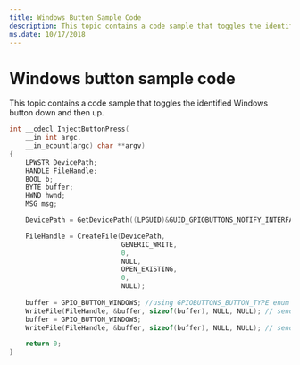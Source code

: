 ```yaml
---
title: Windows Button Sample Code
description: This topic contains a code sample that toggles the identified Windows button down and then up.
ms.date: 10/17/2018
---
```


# Windows button sample code


This topic contains a code sample that toggles the identified Windows button down and then up.

```cpp
int __cdecl InjectButtonPress(
    __in int argc,
    __in_ecount(argc) char **argv)
{
    LPWSTR DevicePath;
    HANDLE FileHandle;
    BOOL b;
    BYTE buffer;
    HWND hwnd;
    MSG msg;

    DevicePath = GetDevicePath((LPGUID)&GUID_GPIOBUTTONS_NOTIFY_INTERFACE);

    FileHandle = CreateFile(DevicePath,
                            GENERIC_WRITE,
                            0,
                            NULL,
                            OPEN_EXISTING,
                            0,
                            NULL);
   
    buffer = GPIO_BUTTON_WINDOWS; //using GPIOBUTTONS_BUTTON_TYPE enum defined above
    WriteFile(FileHandle, &buffer, sizeof(buffer), NULL, NULL); // send button down
    buffer = GPIO_BUTTON_WINDOWS;
    WriteFile(FileHandle, &buffer, sizeof(buffer), NULL, NULL); // send button up

    return 0;
}
```

 

 




